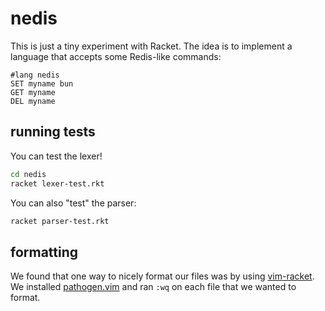 # nedis

This is just a tiny experiment with Racket. The idea is to implement a language that accepts some Redis-like commands:

```text
#lang nedis
SET myname bun
GET myname
DEL myname
```

## running tests

You can test the lexer!

```sh
cd nedis
racket lexer-test.rkt
```

You can also "test" the parser:

```sh
racket parser-test.rkt
```

## formatting

We found that one way to nicely format our files was
by using [vim-racket](https://github.com/wlangstroth/vim-racket). We installed [pathogen.vim](https://github.com/tpope/vim-pathogen) and ran `:wq` on each file that we wanted to format.
